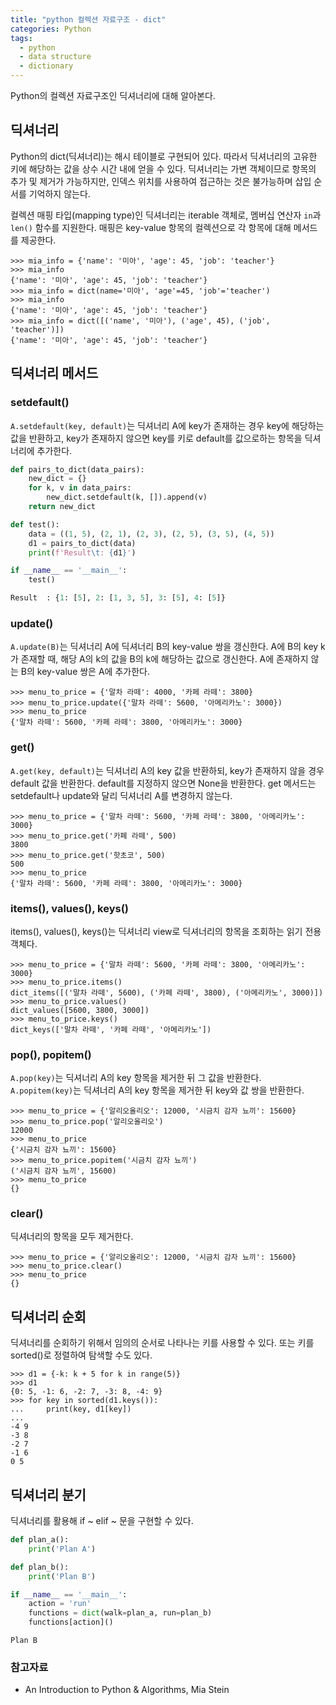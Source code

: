 ```yaml
---
title: "python 컬렉션 자료구조 - dict"
categories: Python
tags:
  - python
  - data structure
  - dictionary
---
```


Python의 컬렉션 자료구조인 딕셔너리에 대해 알아본다.

## 딕셔너리
Python의 dict(딕셔너리)는 해시 테이블로 구현되어 있다. 따라서 딕셔너리의 고유한 키에 해당하는 값을 상수 시간 내에 얻을 수 
있다. 딕셔너리는 가변 객체이므로 항목의 추가 및 제거가 가능하지만, 인덱스 위치를 사용하여 접근하는 것은 불가능하며
삽입 순서를 기억하지 않는다.

컬렉션 매핑 타입(mapping type)인 딕셔너리는 iterable 객체로, 멤버십 연산자 `in`과 `len()` 함수를 지원한다. 
매핑은 key-value 항목의 컬렉션으로 각 항목에 대해 메서드를 제공한다. 

```
>>> mia_info = {'name': '미아', 'age': 45, 'job': 'teacher'}
>>> mia_info
{'name': '미아', 'age': 45, 'job': 'teacher'}
>>> mia_info = dict(name='미아', 'age'=45, 'job'='teacher')
>>> mia_info
{'name': '미아', 'age': 45, 'job': 'teacher'}
>>> mia_info = dict([('name', '미아'), ('age', 45), ('job', 'teacher')])
{'name': '미아', 'age': 45, 'job': 'teacher'}
```


## 딕셔너리 메서드

### setdefault()
`A.setdefault(key, default)`는 딕셔너리 A에 key가 존재하는 경우 key에 해당하는 값을 반환하고, 
key가 존재하지 않으면 key를 키로 default를 값으로하는 항목을 딕셔너리에 추가한다.

```python
def pairs_to_dict(data_pairs):
    new_dict = {}
    for k, v in data_pairs:
        new_dict.setdefault(k, []).append(v)
    return new_dict

def test():
    data = ((1, 5), (2, 1), (2, 3), (2, 5), (3, 5), (4, 5))
    d1 = pairs_to_dict(data)
    print(f'Result\t: {d1}')

if __name__ == '__main__':
    test()
```

```python
Result	: {1: [5], 2: [1, 3, 5], 3: [5], 4: [5]}
```

### update()
`A.update(B)`는 딕셔너리 A에 딕셔너리 B의 key-value 쌍을 갱신한다.
A에 B의 key k가 존재할 때, 해당 A의 k의 값을 B의 k에 해당하는 값으로 갱신한다. 
A에 존재하지 않는 B의 key-value 쌍은 A에 추가한다. 

```
>>> menu_to_price = {'말차 라떼': 4000, '카페 라떼': 3800}
>>> menu_to_price.update({'말차 라떼': 5600, '아메리카노': 3000})
>>> menu_to_price
{'말차 라떼': 5600, '카페 라떼': 3800, '아메리카노': 3000}
```

### get()
`A.get(key, default)`는 딕셔너리 A의 key 값을 반환하되, key가 존재하지 않을 경우 default 값을 반환한다. 
default를 지정하지 않으면 None을 반환한다. get 메서드는 setdefault나 update와 달리 딕셔너리 A를 변경하지 않는다.

```
>>> menu_to_price = {'말차 라떼': 5600, '카페 라떼': 3800, '아메리카노': 3000}
>>> menu_to_price.get('카페 라떼', 500)
3800
>>> menu_to_price.get('핫초코', 500)
500
>>> menu_to_price
{'말차 라떼': 5600, '카페 라떼': 3800, '아메리카노': 3000}
```

### items(), values(), keys()

items(), values(), keys()는 딕셔너리 view로 딕셔너리의 항목을 조회하는 읽기 전용 객체다.

```
>>> menu_to_price = {'말차 라떼': 5600, '카페 라떼': 3800, '아메리카노': 3000}
>>> menu_to_price.items()
dict_items([('말차 라떼', 5600), ('카페 라떼', 3800), ('아메리카노', 3000)])
>>> menu_to_price.values()
dict_values([5600, 3800, 3000])
>>> menu_to_price.keys()
dict_keys(['말차 라떼', '카페 라떼', '아메리카노'])
```

### pop(), popitem()
`A.pop(key)`는 딕셔너리 A의 key 항목을 제거한 뒤 그 값을 반환한다. 
`A.popitem(key)`는 딕셔너리 A의 key 항목을 제거한 뒤 key와 값 쌍을 반환한다.

```
>>> menu_to_price = {'알리오올리오': 12000, '시금치 감자 뇨끼': 15600}
>>> menu_to_price.pop('알리오올리오')
12000
>>> menu_to_price
{'시금치 감자 뇨끼': 15600}
>>> menu_to_price.popitem('시금치 감자 뇨끼')
('시금치 감자 뇨끼', 15600)
>>> menu_to_price
{}
```

### clear()
딕셔너리의 항목을 모두 제거한다.

```
>>> menu_to_price = {'알리오올리오': 12000, '시금치 감자 뇨끼': 15600}
>>> menu_to_price.clear()
>>> menu_to_price
{}
```


## 딕셔너리 순회
딕셔너리를 순회하기 위해서 임의의 순서로 나타나는 키를 사용할 수 있다. 또는 키를 sorted()로 정렬하여 탐색할 수도 있다.

```
>>> d1 = {-k: k + 5 for k in range(5)}
>>> d1
{0: 5, -1: 6, -2: 7, -3: 8, -4: 9}
>>> for key in sorted(d1.keys()):
...     print(key, d1[key])
...
-4 9
-3 8
-2 7
-1 6
0 5
```

## 딕셔너리 분기
딕셔너리를 활용해 if ~ elif ~ 문을 구현할 수 있다.

```python
def plan_a():
    print('Plan A')

def plan_b():
    print('Plan B')

if __name__ == '__main__':
    action = 'run'
    functions = dict(walk=plan_a, run=plan_b)
    functions[action]()
```

```
Plan B
```

### 참고자료
- An Introduction to Python & Algorithms, Mia Stein
